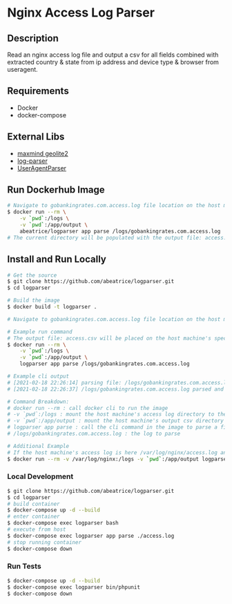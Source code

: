 # Nginx Access Log Parser

## Description
Read an nginx access log file and output a csv for all fields combined with extracted country & state from ip address and device type & browser from useragent.

## Requirements
 - Docker
 - docker-compose

## External Libs
 - [maxmind geolite2](https://dev.maxmind.com/geoip/geoip2/geolite2/)
 - [log-parser](https://github.com/kassner/log-parser)
 - [UserAgentParser](https://github.com/ThaDafinser/UserAgentParser)

## Run Dockerhub Image
```sh
# Navigate to gobankingrates.com.access.log file location on the host machine directory
$ docker run --rm \
    -v `pwd`:/logs \
    -v `pwd`:/app/output \
    abeatrice/logparser app parse /logs/gobankingrates.com.access.log
# The current directory will be populated with the output file: access.csv
```

## Install and Run Locally
```sh
# Get the source
$ git clone https://github.com/abeatrice/logparser.git
$ cd logparser

# Build the image
$ docker build -t logparser .

# Navigate to gobankingrates.com.access.log file location on the host machine directory

# Example run command
# The output file: access.csv will be placed on the host machine's specified output file dir location
$ docker run --rm \
    -v `pwd`:/logs \
    -v `pwd`:/app/output \
    logparser app parse /logs/gobankingrates.com.access.log

# Example cli output
# [2021-02-18 22:26:14] parsing file: /logs/gobankingrates.com.access.log
# [2021-02-18 22:26:37] /logs/gobankingrates.com.access.log parsed and csv built in 22 second(s).

# Command Breakdown:
# docker run --rm : call docker cli to run the image
# -v `pwd`:/logs : mount the host machine's access log directory to the image's /logs directory
# -v `pwd`:/app/output : mount the host machine's output csv directory to the image's /app/output directory
# logparser app parse : call the cli command in the image to parse a file
# /logs/gobankingrates.com.access.log : the log to parse

# Additional Example
# If the host machine's access log is here /var/log/nginx/access.log and the desired output file location is pwd
$ docker run --rm -v /var/log/nginx:/logs -v `pwd`:/app/output logparser app parse /logs/access.log
```

### Local Development
```sh
$ git clone https://github.com/abeatrice/logparser.git
$ cd logparser
# build container
$ docker-compose up -d --build
# enter container
$ docker-compose exec logparser bash
# execute from host
$ docker-compose exec logparser app parse ./access.log
# stop running container
$ docker-compose down
```

### Run Tests
```sh
$ docker-compose up -d --build
$ docker-compose exec logparser bin/phpunit
$ docker-compose down
```
